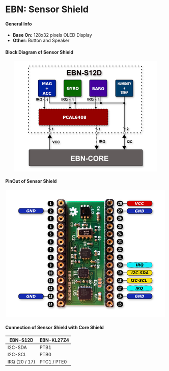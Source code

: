 # EBN: Sensor Shield

#### General Info

* **Base On:** 128x32 pixels OLED Display
* **Other:** Button and Speaker

#### Block Diagram of Sensor Shield

<p align="center">
  <img src="images/EBN_S12D_V02_BD.png" alt="EBN-S12D Block Diagram"/>
</p>

#### PinOut of Sensor Shield

<p align="center">
  <img src="images/EBN_S12D_V02_PinOut.png" alt="EBN-S12D PinOut" width="500"/>
</p>

#### Connection of Sensor Shield with Core Shield

| EBN-S12D        | EBN-KL27Z4  |
| --------------- | ----------- |
| I2C-SDA         | PTB1        |
| I2C-SCL         | PTB0        |
| IRQ (20 / 17)   | PTC1 / PTE0 |

